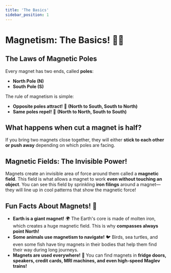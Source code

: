 ```yaml
---
title: 'The Basics'
sidebar_position: 1
---
```


# Magnetism: The Basics! 🧲✨

## The Laws of Magnetic Poles

Every magnet has two ends, called **poles**:

- **North Pole (N)**
- **South Pole (S)**

The rule of magnetism is simple:

- **Opposite poles attract!** 🧲 **(North to South, South to North)**
- **Same poles repel!** 🚫 **(North to North, South to South)**

## What happens when cut a magnet is half?



If you bring two magnets close together, they will either **stick to each other or push away** depending on which poles are facing.

## Magnetic Fields: The Invisible Power!

Magnets create an invisible area of force around them called a **magnetic field**. This field is what allows a magnet to work **even without touching an object**. You can see this field by sprinkling **iron filings** around a magnet—they will line up in cool patterns that show the magnetic force!

## Fun Facts About Magnets! 🤩

- **Earth is a giant magnet!** 🌍 The Earth's core is made of molten iron, which creates a huge magnetic field. This is why **compasses always point North!**
- **Some animals use magnetism to navigate!** 🐦 Birds, sea turtles, and even some fish have tiny magnets in their bodies that help them find their way during long journeys.
- **Magnets are used everywhere!** 🚆 You can find magnets in **fridge doors, speakers, credit cards, MRI machines, and even high-speed Maglev trains!**
